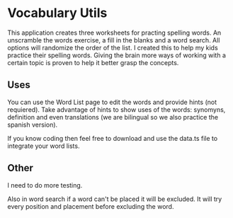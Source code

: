 # Vocabulary Utils

This application creates three worksheets for practing spelling words. An unscramble the words exercise, a fill in the blanks and a word search. All options will randomize the order of the list. I created this to help my kids practice their spelling words. Giving the brain more ways of working with a certain topic is proven to help it better grasp the concepts.

## Uses

You can use the Word List page to edit the words and provide hints (not requiered). Take advantage of hints to show uses of the words: synomyns, definition and even translations (we are bilingual so we also practice the spanish version).

If you know coding then feel free to download and use the data.ts file to integrate your word lists.

## Other

I need to do more testing.

Also in word search if a word can't be placed it will be excluded. It will try every position and placement before excluding the word.
